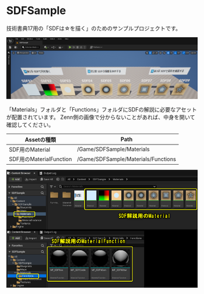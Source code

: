 # SDFSample

技術書典17用の「SDFは☆を描く」のためのサンプルプロジェクトです。

![](./Images/T_README_01.png)

「Materials」フォルダと「Functions」フォルダにSDFの解説に必要なアセットが配置されています。
Zenn側の画像で分からないことがあれば、中身を開いて確認してください。

| Assetの種類             | Path                                |
| ----------------------- | ----------------------------------- |
| SDF用のMaterial         | /Game/SDFSample/Materials |
| SDF用のMaterialFunction | /Game/SDFSample/Materials/Functions |

![](./Images/T_README_02.png)
